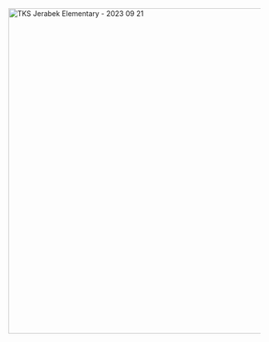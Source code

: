 <img width="650" alt="TKS Jerabek Elementary - 2023 09 21" src="https://github.com/jerabekffo/announcements/assets/88567733/86df0d90-33c6-4fbf-b2f2-889b7df8fba8">

